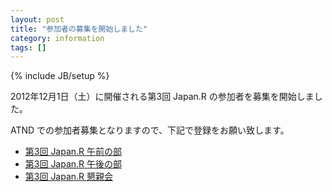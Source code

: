 ```yaml
---
layout: post
title: "参加者の募集を開始しました"
category: information
tags: []
---
```

{% include JB/setup %}

2012年12月1日（土）に開催される第3回 Japan.R の参加者を募集を開始しました。

ATND での参加者募集となりますので、下記で登録をお願い致します。

* [第3回 Japan.R 午前の部](http://atnd.org/events/33933)
* [第3回 Japan.R 午後の部](http://atnd.org/events/33934)
* [第3回 Japan.R 懇親会](http://atnd.org/events/33935)
